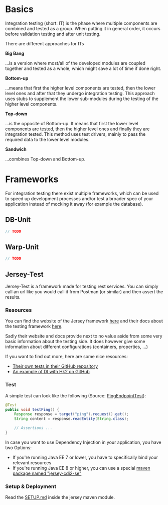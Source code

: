 # Basics

Integration testing (short: IT) is the phase where multiple components are combined and tested as a group. 
When putting it in general order, it occurs before validation testing and after unit testing.

There are different approaches for ITs

**Big Bang**

...is a version where most/all of the developed modules are coupled together and tested as a whole, which might save a lot of time if done right.

**Bottom-up**

...means that first the higher level components are tested, then the lower level ones and after that they undergo integration testing. This approach uses stubs to supplement the lower sub-modules during the testing of the higher level components.

**Top-down**

...is the opposite of Bottom-up. It means that first the lower level components are tested, then the higher level ones and finally they are integration tested. This method uses test drivers, mainly to pass the required data to the lower level modules.

**Sandwich**

...combines Top-down and Bottom-up.

# Frameworks

For integration testing there exist multiple frameworks, which can be used to speed up development processes and/or test a broader spec of your application instead of mocking it away (for example the database).

## DB-Unit

```java
// TODO
```

## Warp-Unit

```java
// TODO
```

## Jersey-Test

Jersey-Test is a framework made for testing rest services. 
You can simply call an url like you would call it from Postman (or similar) and then assert the results.

### Resources

You can find the website of the Jersey framework [here](https://eclipse-ee4j.github.io/jersey/) and their docs about the testing framework [here](https://eclipse-ee4j.github.io/jersey.github.io/documentation/latest/test-framework.html). 

Sadly their website and docs provide next to no value aside from some very basic information about the testing side. 
It does however give some information about different configurations (containers, properties, ...)

If you want to find out more, here are some nice resources:

- [Their own tests in their GitHub repository](https://github.com/eclipse-ee4j/jersey/tree/master/tests)
- [An example of DI with Hk2 on GitHub](https://github.com/m4nu56/jersey-hk2)

### Test

A simple test can look like the following (Source: [PingEndpointTest](jersey/src/test/java/com/gepardec/tdd/rest/PingEndpointTest.java)):

```java
@Test
public void testPing() {
    Response response = target("ping").request().get();
    String content = response.readEntity(String.class);

    // Assertions ...
}
```

In case you want to use Dependency Injection in your application, you have two Options:

- If you're running Java EE 7 or lower, you have to specifically bind your relevant resources
- If you're running Java EE 8 or higher, you can use a special [maven package named "jersey-cdi2-se"](#configuration)
### Setup & Deployment

Read the [SETUP.md](jersey/SETUP.md) inside the jersey maven module.